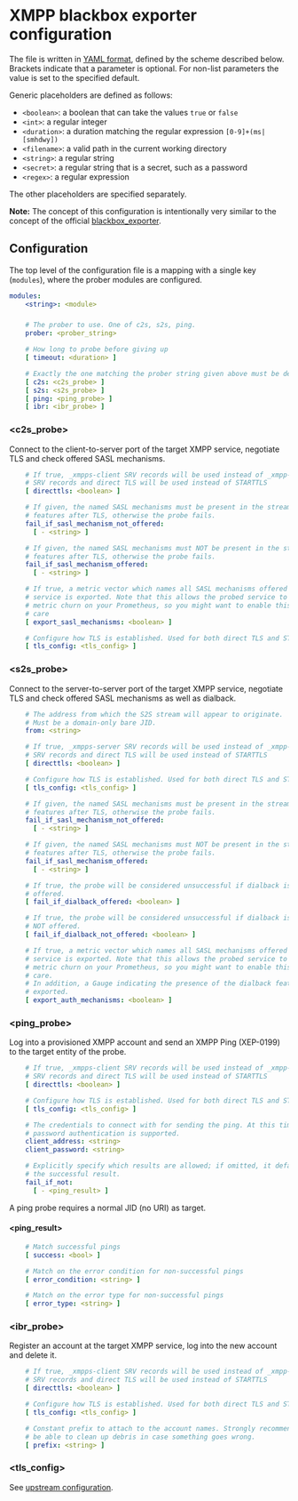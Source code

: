 # XMPP blackbox exporter configuration

The file is written in [YAML format](http://en.wikipedia.org/wiki/YAML),
defined by the scheme described below. Brackets indicate that a parameter is
optional. For non-list parameters the value is set to the specified default.

Generic placeholders are defined as follows:

* `<boolean>`: a boolean that can take the values `true` or `false`
* `<int>`: a regular integer
* `<duration>`: a duration matching the regular expression `[0-9]+(ms|[smhdwy])`
* `<filename>`: a valid path in the current working directory
* `<string>`: a regular string
* `<secret>`: a regular string that is a secret, such as a password
* `<regex>`: a regular expression

The other placeholders are specified separately.

**Note:** The concept of this configuration is intentionally very similar to
the concept of the official [blackbox_exporter](https://github.com/prometheus/blackbox_exporter).

## Configuration

The top level of the configuration file is a mapping with a single key
(`modules`), where the prober modules are configured.

```yml
modules:
    <string>: <module>
```

### <module>

```yml
    # The prober to use. One of c2s, s2s, ping.
    prober: <prober_string>

    # How long to probe before giving up
    [ timeout: <duration> ]

    # Exactly the one matching the prober string given above must be defined
    [ c2s: <c2s_probe> ]
    [ s2s: <s2s_probe> ]
    [ ping: <ping_probe> ]
    [ ibr: <ibr_probe> ]
```

### <c2s_probe>

Connect to the client-to-server port of the target XMPP service, negotiate TLS
and check offered SASL mechanisms.

```yml
    # If true, _xmpps-client SRV records will be used instead of _xmpp-client
    # SRV records and direct TLS will be used instead of STARTTLS
    [ directtls: <boolean> ]

    # If given, the named SASL mechanisms must be present in the stream
    # features after TLS, otherwise the probe fails.
    fail_if_sasl_mechanism_not_offered:
      [ - <string> ]

    # If given, the named SASL mechanisms must NOT be present in the stream
    # features after TLS, otherwise the probe fails.
    fail_if_sasl_mechanism_offered:
      [ - <string> ]

    # If true, a metric vector which names all SASL mechanisms offered by the
    # service is exported. Note that this allows the probed service to cause
    # metric churn on your Prometheus, so you might want to enable this with
    # care
    [ export_sasl_mechanisms: <boolean> ]

    # Configure how TLS is established. Used for both direct TLS and STARTTLS.
    [ tls_config: <tls_config> ]

```

### <s2s_probe>

Connect to the server-to-server port of the target XMPP service, negotiate TLS
and check offered SASL mechanisms as well as dialback.

```yml
    # The address from which the S2S stream will appear to originate.
    # Must be a domain-only bare JID.
    from: <string>

    # If true, _xmpps-server SRV records will be used instead of _xmpp-server
    # SRV records and direct TLS will be used instead of STARTTLS
    [ directtls: <boolean> ]

    # Configure how TLS is established. Used for both direct TLS and STARTTLS.
    [ tls_config: <tls_config> ]

    # If given, the named SASL mechanisms must be present in the stream
    # features after TLS, otherwise the probe fails.
    fail_if_sasl_mechanism_not_offered:
      [ - <string> ]

    # If given, the named SASL mechanisms must NOT be present in the stream
    # features after TLS, otherwise the probe fails.
    fail_if_sasl_mechanism_offered:
      [ - <string> ]

    # If true, the probe will be considered unsuccessful if dialback is
    # offered.
    [ fail_if_dialback_offered: <boolean> ]

    # If true, the probe will be considered unsuccessful if dialback is
    # NOT offered.
    [ fail_if_dialback_not_offered: <boolean> ]

    # If true, a metric vector which names all SASL mechanisms offered by the
    # service is exported. Note that this allows the probed service to cause
    # metric churn on your Prometheus, so you might want to enable this with
    # care.
    # In addition, a Gauge indicating the presence of the dialback feature is
    # exported.
    [ export_auth_mechanisms: <boolean> ]

```

### <ping_probe>

Log into a provisioned XMPP account and send an XMPP Ping (XEP-0199) to the
target entity of the probe.

```yml
    # If true, _xmpps-client SRV records will be used instead of _xmpp-client
    # SRV records and direct TLS will be used instead of STARTTLS
    [ directtls: <boolean> ]

    # Configure how TLS is established. Used for both direct TLS and STARTTLS.
    [ tls_config: <tls_config> ]

    # The credentials to connect with for sending the ping. At this time, only
    # password authentication is supported.
    client_address: <string>
    client_password: <string>

    # Explicitly specify which results are allowed; if omitted, it defaults to
    # the successful result.
    fail_if_not:
      [ - <ping_result> ]

```

A ping probe requires a normal JID (no URI) as target.

#### <ping_result>

```yml
    # Match successful pings
    [ success: <bool> ]

    # Match on the error condition for non-successful pings
    [ error_condition: <string> ]

    # Match on the error type for non-successful pings
    [ error_type: <string> ]
```

### <ibr_probe>

Register an account at the target XMPP service, log into the new account and
delete it.

```yml
    # If true, _xmpps-client SRV records will be used instead of _xmpp-client
    # SRV records and direct TLS will be used instead of STARTTLS
    [ directtls: <boolean> ]

    # Configure how TLS is established. Used for both direct TLS and STARTTLS.
    [ tls_config: <tls_config> ]

    # Constant prefix to attach to the account names. Strongly recommended to
    # be able to clean up debris in case something goes wrong.
    [ prefix: <string> ]

```

### <tls_config>

See [upstream configuration](https://github.com/prometheus/blackbox_exporter/blob/master/CONFIGURATION.md#tls_config).
